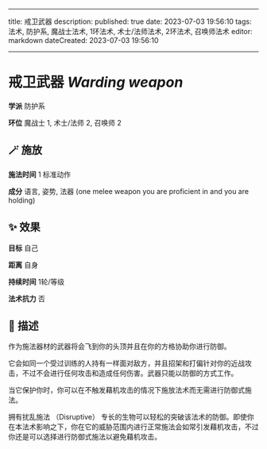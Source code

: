 
---
title: 戒卫武器
description: 
published: true
date: 2023-07-03 19:56:10
tags: 法术, 防护系, 魔战士法术, 1环法术, 术士/法师法术, 2环法术, 召唤师法术
editor: markdown
dateCreated: 2023-07-03 19:56:10

---

# **戒卫武器** *Warding weapon*

**学派** 防护系 

**环位** 魔战士 1, 术士/法师 2, 召唤师 2

## 🪄 施放

**施法时间** 1 标准动作

**成分** 语言, 姿势, 法器 (one melee weapon you are proficient in and you are holding)

## ✨ 效果 

**目标** 自己 

**距离** 自身  

**持续时间** 1轮/等级 

**法术抗力** 否

## 📖 描述

作为施法器材的武器将会飞到你的头顶并且在你的方格协助你进行防御。

它会如同一个受过训练的人持有一样面对敌方，并且招架和打偏针对你的近战攻击，不过不会进行任何攻击和造成任何伤害。武器只能以防御的方式工作。

当它保护你时，你可以在不触发藉机攻击的情况下施放法术而无需进行防御式施法。

拥有扰乱施法 （Disruptive） 专长的生物可以轻松的突破该法术的防御。即使你在本法术影响之下，你在它的威胁范围内进行正常施法会如常引发藉机攻击，不过你还是可以选择进行防御式施法以避免藉机攻击。
    